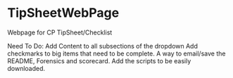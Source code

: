 # TipSheetWebPage
Webpage for CP TipSheet/Checklist


Need To Do: 
Add Content to all subsections of the dropdown 
Add checkmarks to big items that need to be complete. 
A way to email/save the README, Forensics and scorecard. 
Add the scripts to be easily downloaded. 
